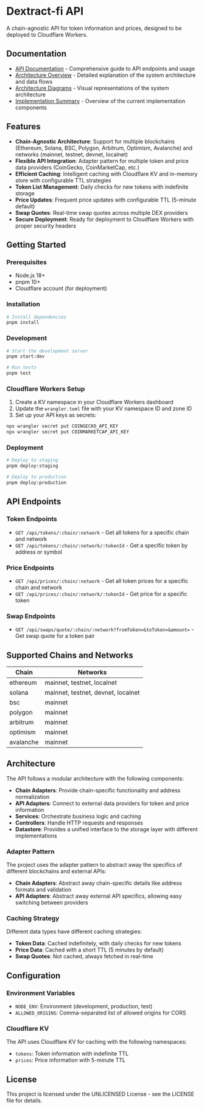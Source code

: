 # Dextract-fi API

A chain-agnostic API for token information and prices, designed to be deployed to Cloudflare Workers.

## Documentation

- [API Documentation](docs/api-docs.md) - Comprehensive guide to API endpoints and usage
- [Architecture Overview](docs/architecture-flow.md) - Detailed explanation of the system architecture and data flows
- [Architecture Diagrams](docs/architecture-diagrams.md) - Visual representations of the system architecture
- [Implementation Summary](docs/implementation-summary.md) - Overview of the current implementation components

## Features

- **Chain-Agnostic Architecture**: Support for multiple blockchains (Ethereum, Solana, BSC, Polygon, Arbitrum, Optimism, Avalanche) and networks (mainnet, testnet, devnet, localnet)
- **Flexible API Integration**: Adapter pattern for multiple token and price data providers (CoinGecko, CoinMarketCap, etc.)
- **Efficient Caching**: Intelligent caching with Cloudflare KV and in-memory store with configurable TTL strategies
- **Token List Management**: Daily checks for new tokens with indefinite storage
- **Price Updates**: Frequent price updates with configurable TTL (5-minute default)
- **Swap Quotes**: Real-time swap quotes across multiple DEX providers
- **Secure Deployment**: Ready for deployment to Cloudflare Workers with proper security headers

## Getting Started

### Prerequisites

- Node.js 18+
- pnpm 10+
- Cloudflare account (for deployment)

### Installation

```bash
# Install dependencies
pnpm install
```

### Development

```bash
# Start the development server
pnpm start:dev

# Run tests
pnpm test
```

### Cloudflare Workers Setup

1. Create a KV namespace in your Cloudflare Workers dashboard
2. Update the `wrangler.toml` file with your KV namespace ID and zone ID
3. Set up your API keys as secrets:

```bash
npx wrangler secret put COINGECKO_API_KEY
npx wrangler secret put COINMARKETCAP_API_KEY
```

### Deployment

```bash
# Deploy to staging
pnpm deploy:staging

# Deploy to production
pnpm deploy:production
```

## API Endpoints

### Token Endpoints

- `GET /api/tokens/:chain/:network` - Get all tokens for a specific chain and network
- `GET /api/tokens/:chain/:network/:tokenId` - Get a specific token by address or symbol

### Price Endpoints

- `GET /api/prices/:chain/:network` - Get all token prices for a specific chain and network
- `GET /api/prices/:chain/:network/:tokenId` - Get price for a specific token

### Swap Endpoints

- `GET /api/swaps/quote/:chain/:network?fromToken=&toToken=&amount=` - Get swap quote for a token pair

## Supported Chains and Networks

| Chain | Networks |
|-------|----------|
| ethereum | mainnet, testnet, localnet |
| solana | mainnet, testnet, devnet, localnet |
| bsc | mainnet |
| polygon | mainnet |
| arbitrum | mainnet |
| optimism | mainnet |
| avalanche | mainnet |

## Architecture

The API follows a modular architecture with the following components:

- **Chain Adapters**: Provide chain-specific functionality and address normalization
- **API Adapters**: Connect to external data providers for token and price information
- **Services**: Orchestrate business logic and caching
- **Controllers**: Handle HTTP requests and responses
- **Datastore**: Provides a unified interface to the storage layer with different implementations

### Adapter Pattern

The project uses the adapter pattern to abstract away the specifics of different blockchains and external APIs:

- **Chain Adapters**: Abstract away chain-specific details like address formats and validation
- **API Adapters**: Abstract away external API specifics, allowing easy switching between providers

### Caching Strategy

Different data types have different caching strategies:

- **Token Data**: Cached indefinitely, with daily checks for new tokens
- **Price Data**: Cached with a short TTL (5 minutes by default)
- **Swap Quotes**: Not cached, always fetched in real-time

## Configuration

### Environment Variables

- `NODE_ENV`: Environment (development, production, test)
- `ALLOWED_ORIGINS`: Comma-separated list of allowed origins for CORS

### Cloudflare KV

The API uses Cloudflare KV for caching with the following namespaces:

- `tokens`: Token information with indefinite TTL
- `prices`: Price information with 5-minute TTL

## License

This project is licensed under the UNLICENSED License - see the LICENSE file for details.